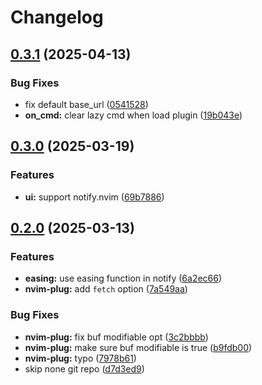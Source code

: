 # Changelog

## [0.3.1](https://github.com/wsdjeg/nvim-plug/compare/v0.3.0...v0.3.1) (2025-04-13)


### Bug Fixes

* fix default base_url ([0541528](https://github.com/wsdjeg/nvim-plug/commit/05415284ff2258bb356fdddfdf337b60ff1ac252))
* **on_cmd:** clear lazy cmd when load plugin ([19b043e](https://github.com/wsdjeg/nvim-plug/commit/19b043e967c11e886f73d8edf661d5dfd4468533))

## [0.3.0](https://github.com/wsdjeg/nvim-plug/compare/v0.2.0...v0.3.0) (2025-03-19)


### Features

* **ui:** support notify.nvim ([69b7886](https://github.com/wsdjeg/nvim-plug/commit/69b7886942923901499544ccced15602305a936a))

## [0.2.0](https://github.com/wsdjeg/nvim-plug/compare/v0.1.1...v0.2.0) (2025-03-13)


### Features

* **easing:** use easing function in notify ([6a2ec66](https://github.com/wsdjeg/nvim-plug/commit/6a2ec668cdf7c64f039d6e33b65272b0fb1863cc))
* **nvim-plug:** add `fetch` option ([7a549aa](https://github.com/wsdjeg/nvim-plug/commit/7a549aa591f22b8b607ec037776634a27a5112da))


### Bug Fixes

* **nvim-plug:** fix buf modifiable opt ([3c2bbbb](https://github.com/wsdjeg/nvim-plug/commit/3c2bbbb2ca7ecdead129b32c98a4069cad7a1e87))
* **nvim-plug:** make sure buf modifiable is true ([b9fdb00](https://github.com/wsdjeg/nvim-plug/commit/b9fdb005b895cab15d5cf23ef7d8b96303821755))
* **nvim-plug:** typo ([7978b61](https://github.com/wsdjeg/nvim-plug/commit/7978b61eff861f1550e8cc7791ffb40db7e7dbb2))
* skip none git repo ([d7d3ed9](https://github.com/wsdjeg/nvim-plug/commit/d7d3ed912300fd085c70f2d638831b31838d37fd))
